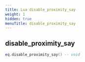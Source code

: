 ```yaml
---
title: Lua disable_proximity_say
weight: 1
hidden: true
menuTitle: disable_proximity_say
---
```

## disable_proximity_say
```lua
eq.disable_proximity_say() -- void
```